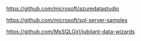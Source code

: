 https://github.com/microsoft/azuredatastudio

https://github.com/microsoft/sql-server-samples

https://github.com/MsSQLGirl/jubilant-data-wizards
